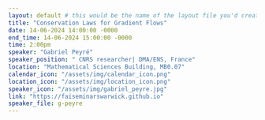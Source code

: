 ```yaml
---
layout: default # this would be the name of the layout file you'd create for events
title: "Conservation Laws for Gradient Flows"
date: 14-06-2024 14:00:00 -0000
end_time: 14-06-2024 15:00:00 -0000
time: 2:00pm
speaker: "Gabriel Peyré"
speaker_position: " CNRS researcher| DMA/ENS, France"
location: "Mathematical Sciences Building, MB0.07"
calendar_icon: "/assets/img/calendar_icon.png"
location_icon: "/assets/img/location_icon.png"
speaker_icon: "/assets/img/gabriel_peyre.jpg"
link: "https://faiseminarswarwick.github.io"
speaker_file: g-peyre
---
```

